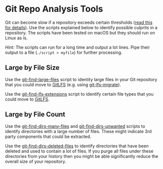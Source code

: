 # Git Repo Analysis Tools

Git can become slow if a repository exceeds certain thresholds ([read this for details](http://larsxschneider.github.io/2016/09/21/large-git-repos)). Use the scripts explained below to identify possible culprits in a repository. The scripts have been tested on macOS but they should run on Linux as is.

_Hint:_ The scripts can run for a long time and output a lot lines. Pipe their output to a file (`./script > myfile`) for further processing.

## Large by File Size
Use the [git-find-large-files](git-find-large-files) script to identity large files in your Git repository that you could move to [GitLFS](https://git-lfs.github.com/) (e.g. using [git-lfs-migrate](https://github.com/bozaro/git-lfs-migrate)).

Use the [git-find-lfs-extensions](git-find-lfs-extensions) script to identify certain file types that you could move to [GitLFS](https://git-lfs.github.com/).

## Large by File Count
Use the [git-find-dirs-many-files](git-find-dirs-many-files) and [git-find-dirs-unwanted](git-find-dirs-unwanted) scripts to identify directories with a large number of files. These might indicate 3rd party components that could be extracted.

Use the [git-find-dirs-deleted-files](git-find-dirs-deleted-files) to identify directories that have been deleted and used to contain a lot of files. If you purge all files under these directories from your history then you might be able significantly reduce the overall size of your repository.


